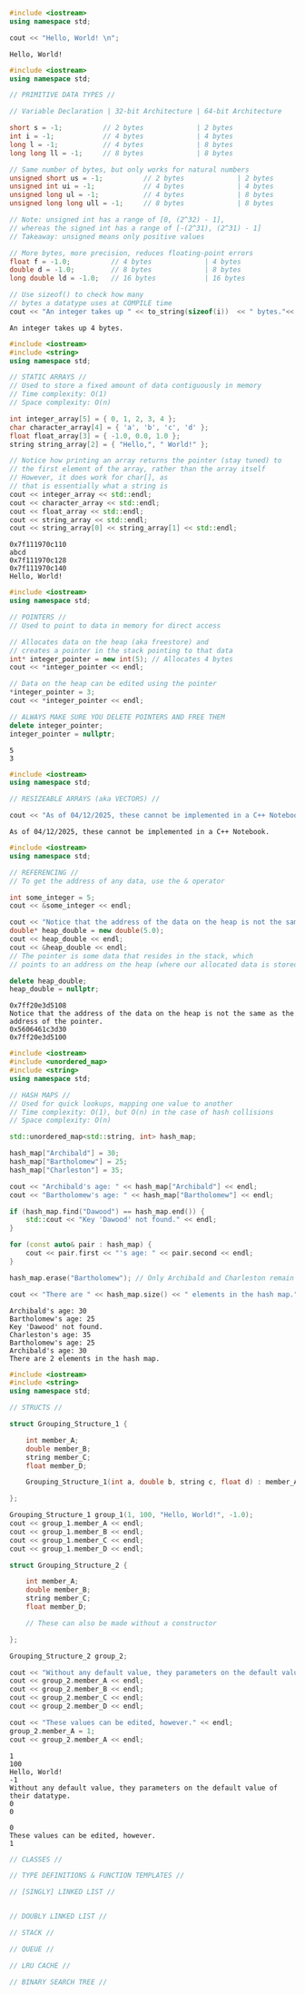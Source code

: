 ```c++
#include <iostream>
using namespace std;

cout << "Hello, World! \n";
```

    Hello, World! 



```c++
#include <iostream>
using namespace std;

// PRIMITIVE DATA TYPES //

// Variable Declaration | 32-bit Architecture | 64-bit Architecture

short s = -1;          // 2 bytes             | 2 bytes
int i = -1;            // 4 bytes             | 4 bytes 
long l = -1;           // 4 bytes             | 8 bytes
long long ll = -1;     // 8 bytes             | 8 bytes

// Same number of bytes, but only works for natural numbers
unsigned short us = -1;          // 2 bytes             | 2 bytes
unsigned int ui = -1;            // 4 bytes             | 4 bytes 
unsigned long ul = -1;           // 4 bytes             | 8 bytes
unsigned long long ull = -1;     // 8 bytes             | 8 bytes

// Note: unsigned int has a range of [0, (2^32) - 1], 
// whereas the signed int has a range of [-(2^31), (2^31) - 1]
// Takeaway: unsigned means only positive values

// More bytes, more precision, reduces floating-point errors
float f = -1.0;          // 4 bytes             | 4 bytes
double d = -1.0;         // 8 bytes             | 8 bytes
long double ld = -1.0;   // 16 bytes            | 16 bytes

// Use sizeof() to check how many 
// bytes a datatype uses at COMPILE time
cout << "An integer takes up " << to_string(sizeof(i))  << " bytes."<< endl;
```

    An integer takes up 4 bytes.



```c++
#include <iostream>
#include <string>
using namespace std;

// STATIC ARRAYS //
// Used to store a fixed amount of data contiguously in memory
// Time complexity: O(1)
// Space complexity: O(n)

int integer_array[5] = { 0, 1, 2, 3, 4 };
char character_array[4] = { 'a', 'b', 'c', 'd' };
float float_array[3] = { -1.0, 0.0, 1.0 };
string string_array[2] = { "Hello,", " World!" };

// Notice how printing an array returns the pointer (stay tuned) to 
// the first element of the array, rather than the array itself
// However, it does work for char[], as
// that is essentially what a string is
cout << integer_array << std::endl;
cout << character_array << std::endl;
cout << float_array << std::endl;
cout << string_array << std::endl;
cout << string_array[0] << string_array[1] << std::endl;
```

    0x7f111970c110
    abcd
    0x7f111970c128
    0x7f111970c140
    Hello, World!



```c++
#include <iostream>
using namespace std;

// POINTERS //
// Used to point to data in memory for direct access

// Allocates data on the heap (aka freestore) and 
// creates a pointer in the stack pointing to that data
int* integer_pointer = new int(5); // Allocates 4 bytes
cout << *integer_pointer << endl;

// Data on the heap can be edited using the pointer
*integer_pointer = 3;
cout << *integer_pointer << endl;

// ALWAYS MAKE SURE YOU DELETE POINTERS AND FREE THEM
delete integer_pointer;
integer_pointer = nullptr;
```

    5
    3



```c++
#include <iostream>
using namespace std;

// RESIZEABLE ARRAYS (aka VECTORS) //

cout << "As of 04/12/2025, these cannot be implemented in a C++ Notebook." << endl;
```

    As of 04/12/2025, these cannot be implemented in a C++ Notebook.



```c++
#include <iostream>
using namespace std;

// REFERENCING //
// To get the address of any data, use the & operator

int some_integer = 5;
cout << &some_integer << endl;

cout << "Notice that the address of the data on the heap is not the same as the address of the pointer." << endl;
double* heap_double = new double(5.0);
cout << heap_double << endl;
cout << &heap_double << endl;
// The pointer is some data that resides in the stack, which 
// points to an address on the heap (where our allocated data is stored)

delete heap_double;
heap_double = nullptr;
```

    0x7ff20e3d5108
    Notice that the address of the data on the heap is not the same as the address of the pointer.
    0x5606461c3d30
    0x7ff20e3d5100



```c++
#include <iostream>
#include <unordered_map>
#include <string>
using namespace std;

// HASH MAPS //
// Used for quick lookups, mapping one value to another
// Time complexity: O(1), but O(n) in the case of hash collisions
// Space complexity: O(n)

std::unordered_map<std::string, int> hash_map;

hash_map["Archibald"] = 30;
hash_map["Bartholomew"] = 25;
hash_map["Charleston"] = 35;

cout << "Archibald's age: " << hash_map["Archibald"] << endl;
cout << "Bartholomew's age: " << hash_map["Bartholomew"] << endl;

if (hash_map.find("Dawood") == hash_map.end()) {
    std::cout << "Key 'Dawood' not found." << endl;
}

for (const auto& pair : hash_map) {
    cout << pair.first << "'s age: " << pair.second << endl;
}

hash_map.erase("Bartholomew"); // Only Archibald and Charleston remain

cout << "There are " << hash_map.size() << " elements in the hash map." << std::endl;
```

    Archibald's age: 30
    Bartholomew's age: 25
    Key 'Dawood' not found.
    Charleston's age: 35
    Bartholomew's age: 25
    Archibald's age: 30
    There are 2 elements in the hash map.



```c++
#include <iostream>
#include <string>
using namespace std;

// STRUCTS //

struct Grouping_Structure_1 {

    int member_A;
    double member_B;
    string member_C;
    float member_D;

    Grouping_Structure_1(int a, double b, string c, float d) : member_A{a},member_B{b}, member_C{c}, member_D{d} {}

};

Grouping_Structure_1 group_1(1, 100, "Hello, World!", -1.0);
cout << group_1.member_A << endl;
cout << group_1.member_B << endl;
cout << group_1.member_C << endl;
cout << group_1.member_D << endl;

struct Grouping_Structure_2 {

    int member_A;
    double member_B;
    string member_C;
    float member_D;

    // These can also be made without a constructor

};

Grouping_Structure_2 group_2;

cout << "Without any default value, they parameters on the default value of their datatype." << endl;
cout << group_2.member_A << endl;
cout << group_2.member_B << endl;
cout << group_2.member_C << endl;
cout << group_2.member_D << endl;

cout << "These values can be edited, however." << endl;
group_2.member_A = 1;
cout << group_2.member_A << endl;
```

    1
    100
    Hello, World!
    -1
    Without any default value, they parameters on the default value of their datatype.
    0
    0
    
    0
    These values can be edited, however.
    1



```c++
// CLASSES //
```


```c++
// TYPE DEFINITIONS & FUNCTION TEMPLATES //
```


```c++
// [SINGLY] LINKED LIST //



```


```c++
// DOUBLY LINKED LIST //
```


```c++
// STACK //
```


```c++
// QUEUE //
```


```c++
// LRU CACHE //
```


```c++
// BINARY SEARCH TREE //
```
